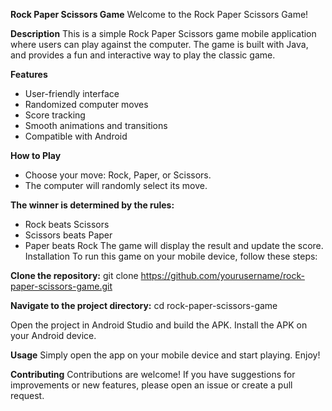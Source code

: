 **Rock Paper Scissors Game**
Welcome to the Rock Paper Scissors Game!

**Description**
This is a simple Rock Paper Scissors game mobile application where users can play against the computer. 
The game is built with Java, and provides a fun and interactive way to play the classic game.

**Features**
* User-friendly interface
* Randomized computer moves
* Score tracking
* Smooth animations and transitions
* Compatible with Android

**How to Play**
* Choose your move: Rock, Paper, or Scissors.
* The computer will randomly select its move.

**The winner is determined by the rules:**
* Rock beats Scissors
* Scissors beats Paper
* Paper beats Rock
The game will display the result and update the score.
Installation
To run this game on your mobile device, follow these steps:

**Clone the repository:**
git clone https://github.com/yourusername/rock-paper-scissors-game.git

**Navigate to the project directory:**
cd rock-paper-scissors-game

Open the project in Android Studio and build the APK.
Install the APK on your Android device.

**Usage**
Simply open the app on your mobile device and start playing. Enjoy!

**Contributing**
Contributions are welcome! If you have suggestions for improvements or new features, please open an issue or create a pull request.
